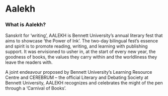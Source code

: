 # Aalekh

### What is Aalekh?

Sanskrit for ‘writing’, AALEKH is Bennett University’s annual literary fest that aims to showcase ‘the Power of Ink’. The two-day bilingual fest’s essence and spirit is to promote reading, writing, and learning with publishing support.
It was envisioned to usher in, at the start of every new year, the goodness of books, the values they carry within and the worldliness they leave the readers with.

A joint endeavour proposed by Bennett University’s Learning Resource Centre and CEREBRUM – the official Literary and Debating Society at Bennett University, AALEKH recognizes and celebrates the might of the pen through a ‘Carnival of Books’.
